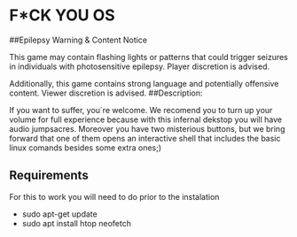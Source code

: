 # F*CK YOU OS

##Epilepsy Warning & Content Notice

This game may contain flashing lights or patterns that could trigger seizures in individuals with photosensitive epilepsy. Player discretion is advised.

Additionally, this game contains strong language and potentially offensive content. Viewer discretion is advised.
##Description:

If you want to suffer, you´re welcome. We recomend you to turn up your volume for full experience because with this infernal dekstop you will have 
audio jumpsacres. Moreover you have two misterious buttons, but we bring forward that one of them opens an interactive shell that includes the basic 
linux comands besides some extra ones;)

## Requirements

For this to work you will need to do prior to the instalation
  - sudo apt-get update
  - sudo apt install htop neofetch
